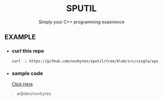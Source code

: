 <div align="center">

# SPUTIL
Simply your C++ programming experience

</div>

## EXAMPLE
- ### curl this repo
    ```sh
    curl -L https://github.com/novbytes/sputil/tree/blob/src/single/sputil.hpp?raw=true
    ```

- ### sample code
    [Click Here](src/single/sputil.hpp)



> adjidev/novbytes